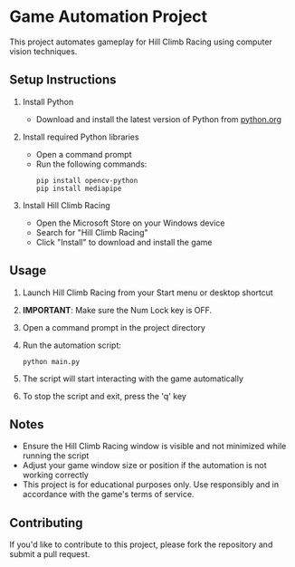 # Game Automation Project

This project automates gameplay for Hill Climb Racing using computer vision techniques.

## Setup Instructions

1. Install Python
   - Download and install the latest version of Python from [python.org](https://www.python.org/downloads/)

2. Install required Python libraries
   - Open a command prompt
   - Run the following commands:
     ```
     pip install opencv-python
     pip install mediapipe
     ```

3. Install Hill Climb Racing
   - Open the Microsoft Store on your Windows device
   - Search for "Hill Climb Racing"
   - Click "Install" to download and install the game

## Usage

1. Launch Hill Climb Racing from your Start menu or desktop shortcut

2. **IMPORTANT**: Make sure the Num Lock key is OFF.

3. Open a command prompt in the project directory

4. Run the automation script:
   ```
   python main.py
   ```

5. The script will start interacting with the game automatically

6. To stop the script and exit, press the 'q' key

## Notes

- Ensure the Hill Climb Racing window is visible and not minimized while running the script
- Adjust your game window size or position if the automation is not working correctly
- This project is for educational purposes only. Use responsibly and in accordance with the game's terms of service.

## Contributing

If you'd like to contribute to this project, please fork the repository and submit a pull request.

